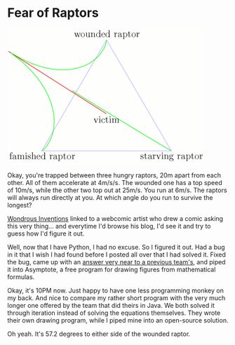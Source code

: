 # Fear of Raptors

![Oh no raptors](../uploads/2006/10/raptors.gif)

Okay, you're trapped between three hungry raptors, 20m apart from each other. All of them accelerate at 4m/s/s. The wounded one has a top speed of 10m/s, while the other two top out at 25m/s. You run at 6m/s. The raptors will always run directly at you. At which angle do you run to survive the longest?

[Wondrous Inventions](http://crazedgnome.wordpress.com/2006/10/18/on-the-fear-of-raptors/) linked to a webcomic artist who drew a comic asking this very thing... and everytime I'd browse his blog, I'd see it and try to guess how I'd figure it out.

Well, now that I have Python, I had no excuse. So I figured it out. Had a bug in it that I wish I had found before I posted all over that I had solved it. Fixed the bug, came up with an [answer very near to a previous team's](http://www.tc.umn.edu/~beck0778/velociraptors/velociraptors.html), and piped it into Asymptote, a free program for drawing figures from mathematical formulas.

Okay, it's 10PM now. Just happy to have one less programming monkey on my back. And nice to compare my rather short program with the very much longer one offered by the team that did theirs in Java. We both solved it through iteration instead of solving the equations themselves. They wrote their own drawing program, while I piped mine into an open-source solution.

Oh yeah. It's 57.2 degrees to either side of the wounded raptor.
